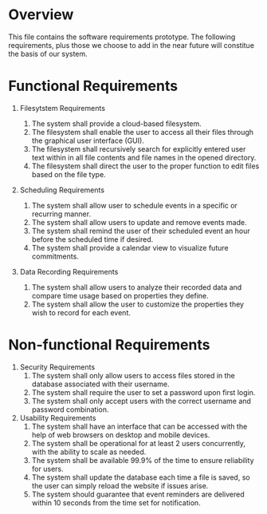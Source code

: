 # Overview
This file contains the software requirements prototype. The following requirements, plus those we choose to add in the near future will constitue the basis of our system.
# Functional Requirements
1. Filesytstem Requirements   
    1. The system shall provide a cloud-based filesystem.
    2. The filesystem shall enable the user to access all their files through the graphical user interface (GUI).
    3. The filesystem shall recursively search for explicitly entered user text within in all file contents and file names in the opened directory.
    4. The filesystem shall direct the user to the proper function to edit files based on the file type.

2. Scheduling Requirements
    1. The system shall allow user to schedule events in a specific or recurring manner.
    2. The system shall allow users to update and remove events made.
    3. The system shall remind the user of their scheduled event an hour before the scheduled time if desired.
    4. The system shall provide a calendar view to visualize future commitments. 

3. Data Recording Requirements
    1. The system shall allow users to analyze their recorded data and compare time usage based on properties they define.
    2. The system shall allow the user to customize the properties they wish to record for each event.


# Non-functional Requirements
1. Security Requirements
    1. The system shall only allow users to access files stored in the database associated with their username.
    2. The system shall require the user to set a password upon first login.
    3. The system shall only accept users with the correct username and password combination.
2. Usability Requirements
    1. The system shall have an interface that can be accessed with the help of web browsers on desktop and mobile devices.
    2. The system shall be operational for at least 2 users concurrently, with the ability to scale as needed.
    3. The system shall be available 99.9% of the time to ensure reliability for users.
    4. The system shall update the database each time a file is saved, so the user can simply reload the website if issues arise.
    5. The system should guarantee that event reminders are delivered within 10 seconds from the time set for notification.
